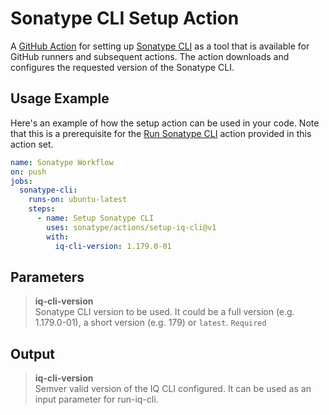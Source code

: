 <!--

     Copyright (c) 2023-present Sonatype, Inc. All rights reserved.
     Includes the third-party code listed at https://links.sonatype.com/products/clm/attributions.
     "Sonatype" is a trademark of Sonatype, Inc.

-->

# Sonatype CLI Setup Action

A [GitHub Action](https://github.com/features/actions) for setting up
[Sonatype CLI](https://help.sonatype.com/en/sonatype-iq-cli.html) as a tool that is available for GitHub runners and
subsequent actions. The action downloads and configures the requested version of the Sonatype CLI.

## Usage Example

Here's an example of how the setup action can be used in your code. Note that this is a prerequisite for the
[Run Sonatype CLI](../run-iq-cli/README.md) action provided in this action set.

```yaml
name: Sonatype Workflow
on: push
jobs:
  sonatype-cli:
    runs-on: ubuntu-latest
    steps:
      - name: Setup Sonatype CLI
        uses: sonatype/actions/setup-iq-cli@v1
        with:
          iq-cli-version: 1.179.0-01
```

## Parameters

> **iq-cli-version**\
> Sonatype CLI version to be used. It could be a full version (e.g. 1.179.0-01), a short version (e.g. 179) or `latest`.
> `Required`

## Output

> **iq-cli-version**\
> Semver valid version of the IQ CLI configured. It can be used as an input parameter for run-iq-cli.
